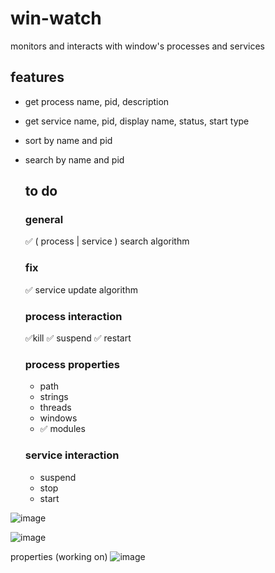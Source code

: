 # win-watch
monitors and interacts with window's processes and services

## features
- get process name, pid, description
- get service name, pid, display name, status, start type
- sort by name and pid
- search by name and pid

  ## to do

  ### general
  ✅ ( process | service ) search algorithm

  ### fix
  ✅ service update algorithm
  
  ### process interaction
  ✅kill
  ✅ suspend
  ✅ restart
    
  ### process properties
  - path
  - strings
  - threads
  - windows
  - ✅ modules
 
  ### service interaction
  - suspend
  - stop
  - start

![image](https://github.com/user-attachments/assets/fbf4b9a3-5931-4fc1-aaf6-ae54e0429cc6)

![image](https://github.com/user-attachments/assets/f759f89c-3724-43a8-adba-95c00c4109b5)

properties (working on)
![image](https://github.com/user-attachments/assets/368e658e-39ce-48ee-8a28-1a83528c19f6)

